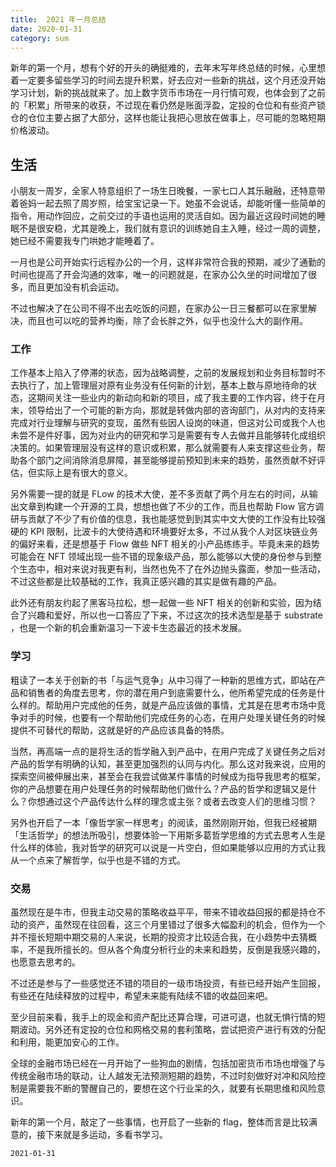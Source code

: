 ```yaml
---
title:  2021 年一月总结
date: 2020-01-31
category: sum
---
```



新年的第一个月，想有个好的开头的确挺难的，去年末写年终总结的时候，心里想着一定要多留些学习的时间去提升积累，好去应对一些新的挑战，这个月还没开始学习计划，新的挑战就来了。加上数字货币市场在一月行情可观，也体会到了之前的「积累」所带来的收获，不过现在看仍然是账面浮盈，定投的仓位和有些资产锁仓的仓位主要占据了大部分，这样也能让我把心思放在做事上，尽可能的忽略短期价格波动。

## 生活

小朋友一周岁，全家人特意组织了一场生日晚餐，一家七口人其乐融融，还特意带着爸妈一起去照了周岁照，给宝宝记录一下。她虽不会说话，却能听懂一些简单的指令，用动作回应，之前交过的手语也运用的灵活自如。因为最近这段时间她的睡眠不是很安稳，尤其是晚上，我们就有意识的训练她自主入睡，经过一周的调整，她已经不需要我专门哄她才能睡着了。

一月也是公司开始实行远程办公的一个月，这样非常符合我的预期，减少了通勤的时间也提高了开会沟通的效率，唯一的问题就是，在家办公久坐的时间增加了很多，而且更加没有机会运动。

不过也解决了在公司不得不出去吃饭的问题，在家办公一日三餐都可以在家里解决，而且也可以吃的营养均衡，除了会长胖之外，似乎也没什么大的副作用。

### 工作

工作基本上陷入了停滞的状态，因为战略调整，之前的发展规划和业务目标暂时不去执行了，加上管理层对原有业务没有任何新的计划，基本上数与原地待命的状态，这期间关注一些业内的新动向和新的项目，成了我主要的工作内容，终于在月末，领导给出了一个可能的新方向，那就是转做内部的咨询部门，从对内的支持来完成对行业理解与研究的变现，虽然有些因人设岗的味道，但这对公司或我个人也未尝不是件好事，因为对业内的研究和学习是需要有专人去做并且能够转化成组织决策的。如果管理层没有这样的意识或积累，那么就需要有人来支撑这些业务，帮助各个部门之间消除消息屏障，甚至能够提前预知到未来的趋势，虽然贡献不好评估，但实际上是有很大的意义。

另外需要一提的就是 FLow 的技术大使，差不多贡献了两个月左右的时间，从输出文章到构建一个开源的工具，想想也做了不少的工作，而且也帮助 Flow 官方调研与贡献了不少了有价值的信息，我也能感觉到到其实中文大使的工作没有比较强硬的 KPI 限制，比波卡的大使待遇和环境要好太多，不过从我个人对区块链业务的偏好来看，还是想基于 Flow 做些 NFT 相关的小产品练练手。毕竟未来的趋势可能会在 NFT 领域出现一些不错的现象级产品，那么能够以大使的身份参与到整个生态中，相对来说对我更有利，当然也免不了在外边抛头露面，参加一些活动，不过这些都是比较基础的工作，我真正感兴趣的其实是做有趣的产品。

此外还有朋友约起了黑客马拉松，想一起做一些 NFT 相关的创新和实验，因为结合了兴趣和爱好，所以也一口答应了下来，不过这次的技术选型是基于 substrate ，也是一个新的机会重新温习一下波卡生态最近的技术发展。

### 学习

粗读了一本关于创新的书「与运气竞争」从中习得了一种新的思维方式，即站在产品和销售者的角度去思考，你的潜在用户到底需要什么，他所希望完成的任务是什么样的。帮助用户完成他的任务，就是产品应该做的事情，尤其是在思考市场中竞争对手的时候，也要有一个帮助他们完成任务的心态，在用户处理关键任务的时候提供不可替代的帮助，这就是好的产品应该具备的特质。

当然，再高端一点的是将生活的哲学融入到产品中，在用户完成了关键任务之后对产品的哲学有明确的认知，甚至更加强烈的认同与内化。那么这对我来说，应用的探索空间被伸展出来，甚至会在我尝试做某件事情的时候成为指导我思考的框架，你的产品想要在用户处理任务的时候帮助他们做什么？产品的哲学和逻辑又是什么？你想通过这个产品传达什么样的理念或主张？或者去改变人们的思维习惯？

另外也开启了一本「像哲学家一样思考」的阅读，虽然刚刚开始，但我已经被期「生活哲学」的想法所吸引，想要体验一下用斯多葛哲学思维的方式去思考人生是什么样的体验，我对哲学的研究可以说是一片空白，但如果能够以应用的方式让我从一个点来了解哲学，似乎也是不错的方式。

### 交易

虽然现在是牛市，但我主动交易的策略收益平平，带来不错收益回报的都是持仓不动的资产，虽然现在往回看，这三个月里错过了很多大幅盈利的机会，但作为一个并不擅长短期中期交易的人来说，长期的投资才比较适合我，在小趋势中去猜概率，不是我所擅长的。但从各个角度分析行业的未来和趋势，反倒是我感兴趣的，也愿意去思考的。

不过还是参与了一些感觉还不错的项目的一级市场投资，有些已经开始产生回报，有些还在陆续释放的过程中，希望未来能有陆续不错的收益回来吧。

至少目前来看，我手上的现金和资产配比还算合理，可进可退，也就无惧行情的短期波动。另外还有定投的仓位和网格交易的套利策略，尝试把资产进行有效的分配和利用，能更加安心的工作。

全球的金融市场已经在一月开始了一些狗血的剧情，包括加密货币市场也增强了与传统金融市场的联动，让人越发无法预测短期的趋势，不过时刻做好对冲和风险控制是需要我不断的警醒自己的，要想在这个行业呆的久，就要有长期思维和风险意识。

新年的第一个月，敲定了一些事情，也开启了一些新的 flag，整体而言是比较满意的，接下来就是多运动，多看书学习。

`2021-01-31`